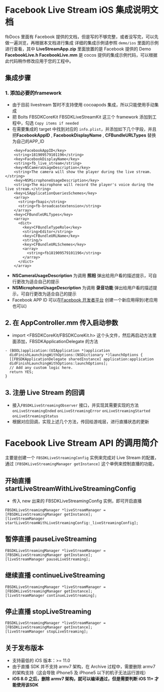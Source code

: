 # Facebook Live Stream iOS 集成说明文档
fbDocs 里面有 Facebook 提供的文档，但是写的不够完整，或者没写完，可以先做一遍浏览，再根据本文档进行集成
详细的集成示例请参照 `demo/ios` 里面的示例进行查看，其中 **LiveStreamApp.zip** 里面放置的是 Facebook 提供的 Demo
**FacebookLive.h FacebookLive.mm** 是 cocos 提供的集成示例代码，可以根据此代码稍作修改应用于您的工程中。
## 集成步骤
### 1. 添加必要的framework
 - 由于目前 livestream 暂时不支持使用 cocoapods 集成，所以只能使用手动集成
 - 把 Bolts FBSDKCoreKit FBSDKLiveStreamKit 这三个 framework 添加到工程中，勾选 `Copy items if needed`
 - 在需要集成的 target 中找到对应的 `info.plist`，并添加如下几个字段，并且 把**FacebookAppID** , **FacebookDisplayName** , **CFBundleURLTypes** 替换为自己的APP_ID
 ````
     <key>FacebookAppID</key>
     <string>181909579101196</string>
     <key>FacebookDisplayName</key>
     <string>fb_live_stream</string>
     <key>NSCameraUsageDescription</key>
     <string>The camera will show the player during the live stream.</string>
     <key>NSMicrophoneUsageDescription</key>
     <string>The microphone will record the player's voice during the live stream.</string>
     <key>LSApplicationQueriesSchemes</key>
     <array>
       <string>fbapi</string>
       <string>fb-broadcastextension</string>
     </array>
     <key>CFBundleURLTypes</key>
     <array>
       <dict>
         <key>CFBundleTypeRole</key>
         <string>Editor</string>
         <key>CFBundleURLName</key>
         <string/>
         <key>CFBundleURLSchemes</key>
         <array>
           <string>fb181909579101196</string>
         </array>
       </dict>
     </array>
 ````
 - **NSCameraUsageDescription** 为调用 **照相** 弹出给用户看的描述提示，可自行更改为适合自己的提示
 - **NSMicrophoneUsageDescription** 为调用 **录音功能** 弹出给用户看的描述提示，可自行更改为适合自己的提示
 - Facebook APP ID 可以在<a href="https://developers.facebook.com/">Facebook 开发者平台</a> 创建一个新应用得到(老应用也可以)

## 2. 在 AppController.mm 传入启动参数
 - import <FBSDKCoreKit/FBSDKCoreKit.h> 这个头文件，然后再启动方法里面添加，FBSDKApplicationDelegate 的方法
 ````
 - (BOOL)application:(UIApplication *)application 
   didFinishLaunchingWithOptions:(NSDictionary *)launchOptions {
   [[FBSDKApplicationDelegate sharedInstance] application:application
   didFinishLaunchingWithOptions:launchOptions];
   // Add any custom logic here.
   return YES;
 }
 ````
## 3. 注册 Live Stream 的回调
 - 接入`FBSDKLiveStreamingObserver` 接口，并实现其需要实现的方法`onLiveStreamingEnded` `onLiveStreamingError` `onLiveStreamingStarted` `onLiveStreamingStatus`
 - 根据对应回调，实现上述几个方法，传回给游戏层，进行直播状态的更新

# Facebook Live Stream API 的调用简介
主要是创建一个 `FBSDKLiveStreamingConfig` 实例来完成对 Live Stream 的配置，通过 `[FBSDKLiveStreamingManager getInstance]` 这个单例来控制直播的功能，
## 开始直播 startLiveStreamWithLiveStreamingConfig
- 传入 new 出来的 FBSDKLiveStreamingConfig 实例，即可开启直播
````
FBSDKLiveStreamingManager *liveStreamManager = [FBSDKLiveStreamingManager getInstance];
[liveStreamManager startLiveStreamWithLiveStreamingConfig:_liveStreamingConfig];
````
## 暂停直播 pauseLiveStreaming
````
FBSDKLiveStreamingManager *liveStreamManager = [FBSDKLiveStreamingManager getInstance];
[liveStreamManager pauseLiveStreaming];
````

## 继续直播 continueLiveStreaming
````
FBSDKLiveStreamingManager *liveStreamManager = [FBSDKLiveStreamingManager getInstance];
[liveStreamManager continueLiveStreaming];
````

## 停止直播 stopLiveStreaming
````
FBSDKLiveStreamingManager *liveStreamManager = [FBSDKLiveStreamingManager getInstance];
[liveStreamManager stopLiveStreaming];
````


## 关于发布版本

- 支持最低的 iOS 版本：>= 11.0
- 由于直播 SDK 并不支持 armv7 架构，在 Archive 过程中，需要删除 armv7 的架构支持（这会导致 iPhone5 及 iPhone5 以下的机子无法运行游戏）
- **iOS 8.0 之后，删除 armv7 架构，就可以编译通过，但是需要判断 iOS 11+ 才能使用该SDK** 